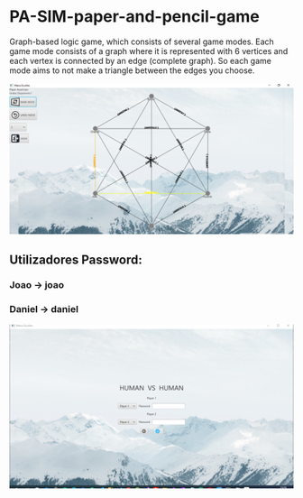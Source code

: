 # PA-SIM-paper-and-pencil-game
Graph-based logic game, which consists of several game modes. Each game mode consists of a graph where it is represented with 6 vertices and each vertex is connected by an edge (complete graph). So each game mode aims to not make a triangle between the edges you choose.

![GitHub Logo](/src/javafxMenus/back.PNG)



## Utilizadores Password:

### Joao   ->   joao
### Daniel ->   daniel
![GitHub Logo](/src/javafxMenus/player_vs_player.PNG)


